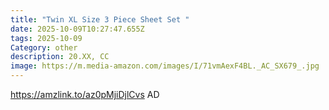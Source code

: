 ```yaml
---
title: "Twin XL Size 3 Piece Sheet Set "
date: 2025-10-09T10:27:47.655Z
tags: 2025-10-09
Category: other
description: 20.XX, CC
image: https://m.media-amazon.com/images/I/71vmAexF4BL._AC_SX679_.jpg
---
```

https://amzlink.to/az0pMjiDjlCvs   AD